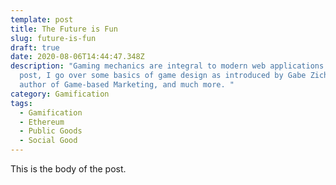 ```yaml
---
template: post
title: The Future is Fun
slug: future-is-fun
draft: true
date: 2020-08-06T14:44:47.348Z
description: "Gaming mechanics are integral to modern web applications. In this
  post, I go over some basics of game design as introduced by Gabe Zichermann,
  author of Game-based Marketing, and much more. "
category: Gamification
tags:
  - Gamification
  - Ethereum
  - Public Goods
  - Social Good
---
```

This is the body of the post. 